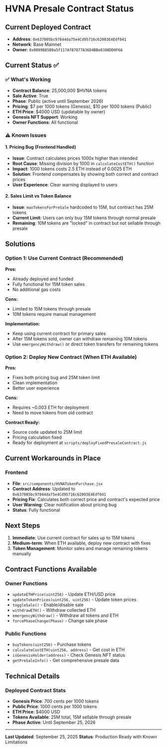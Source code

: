 # HVNA Presale Contract Status

## Current Deployed Contract
- **Address**: `0x637005bc97844da75e4Cd95716c62003E4Edf041`
- **Network**: Base Mainnet
- **Owner**: `0x0099B85B9a5f117AfB7877A36D4BBe0388DD0F66`

## Current Status ✅

### ✅ What's Working
- **Contract Balance**: 25,000,000 $HVNA tokens
- **Sale Active**: True
- **Phase**: Public (active until September 2026)
- **Pricing**: $7 per 1000 tokens (Genesis), $10 per 1000 tokens (Public)
- **ETH Price**: $4000 USD (updatable by owner)
- **Genesis NFT Support**: Working
- **Owner Functions**: All functional

### ⚠️ Known Issues

#### 1. Pricing Bug (Frontend Handled)
- **Issue**: Contract calculates prices 1000x higher than intended
- **Root Cause**: Missing division by 1000 in `calculateCostETH()` function
- **Impact**: 1000 tokens costs 2.5 ETH instead of 0.0025 ETH
- **Solution**: Frontend compensates by showing both correct and contract prices
- **User Experience**: Clear warning displayed to users

#### 2. Sales Limit vs Token Balance
- **Issue**: `maxTokensForPreSale` hardcoded to 15M, but contract has 25M tokens
- **Current Limit**: Users can only buy 15M tokens through normal presale
- **Remaining**: 10M tokens are "locked" in contract but not sellable through presale

## Solutions

### Option 1: Use Current Contract (Recommended)
**Pros:**
- Already deployed and funded
- Fully functional for 15M token sales
- No additional gas costs

**Cons:**
- Limited to 15M tokens through presale
- 10M tokens require manual management

**Implementation:**
- Keep using current contract for primary sales
- After 15M tokens sold, owner can withdraw remaining 10M tokens
- Use `emergencyWithdraw()` or direct token transfers for remaining tokens

### Option 2: Deploy New Contract (When ETH Available)
**Pros:**
- Fixes both pricing bug and 25M token limit
- Clean implementation
- Better user experience

**Cons:**
- Requires ~0.003 ETH for deployment
- Need to move tokens from old contract

**Contract Ready:**
- Source code updated to 25M limit
- Pricing calculation fixed
- Ready for deployment at `scripts/deployFixedPresaleContract.js`

## Current Workarounds in Place

### Frontend
- **File**: `src/components/HVNATokenPurchase.jsx`
- **Contract Address**: Updated to `0x637005bc97844da75e4Cd95716c62003E4Edf041`
- **Pricing Fix**: Calculates both correct price and contract's expected price
- **User Warning**: Clear notification about pricing bug
- **Status**: Fully functional

## Next Steps

1. **Immediate**: Use current contract for sales up to 15M tokens
2. **Medium-term**: When ETH available, deploy new contract with fixes
3. **Token Management**: Monitor sales and manage remaining tokens manually

## Contract Functions Available

### Owner Functions
- `updateETHPrice(uint256)` - Update ETH/USD price
- `updateTokenPrices(uint256, uint256)` - Update token prices
- `toggleSale()` - Enable/disable sale
- `withdrawETH()` - Withdraw collected ETH
- `emergencyWithdraw()` - Withdraw all tokens and ETH
- `forcePhaseChange(Phase)` - Change sale phase

### Public Functions
- `buyTokens(uint256)` - Purchase tokens
- `calculateCostETH(uint256, address)` - Get cost in ETH
- `isGenesisHolder(address)` - Check Genesis NFT status
- `getPreSaleInfo()` - Get comprehensive presale data

## Technical Details

### Deployed Contract Stats
- **Genesis Price**: 700 cents per 1000 tokens
- **Public Price**: 1000 cents per 1000 tokens  
- **ETH Price**: $4000 USD
- **Tokens Available**: 25M total, 15M sellable through presale
- **Phase Active**: Until September 25, 2026

---

**Last Updated**: September 25, 2025
**Status**: Production Ready with Known Limitations